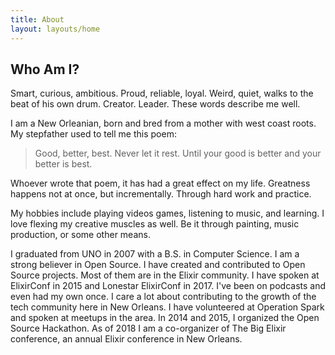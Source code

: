 ```yaml
---
title: About
layout: layouts/home
---
```


## Who Am I?

Smart, curious, ambitious. Proud, reliable, loyal. Weird, quiet, walks to the beat of his own drum. Creator. Leader. These words describe me well.

I am a New Orleanian, born and bred from a mother with west coast roots. My stepfather used to tell me this poem:

> Good, better, best. Never let it rest. Until your good is better and your better is best.

Whoever wrote that poem, it has had a great effect on my life. Greatness happens not at once, but incrementally. Through hard work and practice.

My hobbies include playing videos games, listening to music, and learning. I love flexing my creative muscles as well. Be it through painting, music production, or some other means.

I graduated from UNO in 2007 with a B.S. in Computer Science. I am a strong believer in Open Source. I have created and contributed to Open Source projects. Most of them are in the Elixir community. I have spoken at ElixirConf in 2015 and Lonestar ElixirConf in 2017. I've been on podcasts and even had my own once. I care a lot about contributing to the growth of the tech community here in New Orleans. I have volunteered at Operation Spark and spoken at meetups in the area. In 2014 and 2015, I organized the Open Source Hackathon. As of 2018 I am a co-organizer of The Big Elixir conference, an annual Elixir conference in New Orleans.
